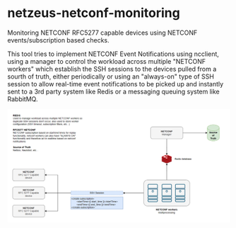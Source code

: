 # netzeus-netconf-monitoring
Monitoring NETCONF RFC5277 capable devices using NETCONF events/subscription based checks.

This tool tries to implement NETCONF Event Notifications using ncclient, using a manager to control the workload across multiple "NETCONF workers" which establish the SSH sessions to the devices pulled from a sourth of truth, either periodically or using an "always-on" type of SSH session to allow real-time event notifications to be picked up and instantly sent to a 3rd party system like Redis or a messaging queuing system like RabbitMQ.

![Basic idea](image.png)
